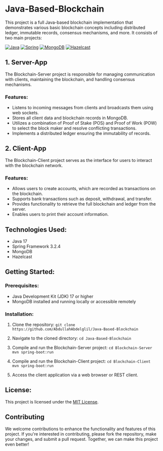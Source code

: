 # Java-Based-Blockchain

This project is a full Java-based blockchain implementation that demonstrates various basic blockchain concepts including distributed ledger, immutable records, consensus mechanisms, and more. It consists of two main projects:

[![Java](https://img.shields.io/badge/Java-17-orange)](https://www.java.com/)
[![Spring](https://img.shields.io/badge/Spring-3.2.4-brightgreen)](https://spring.io/)
[![MongoDB](https://img.shields.io/badge/MongoDB-Database-darkgreen)](https://www.mongodb.com/)
[![Hazelcast](https://img.shields.io/badge/Hazelcast-Caching-blue)](https://hazelcast.com/)


## 1. Server-App

The Blockchain-Server project is responsible for managing communication with clients, maintaining the blockchain, and handling consensus mechanisms.

### Features:
- Listens to incoming messages from clients and broadcasts them using web sockets.
- Stores all client data and blockchain records in MongoDB.
- Utilizes a combination of Proof of Stake (POS) and Proof of Work (POW) to select the block maker and resolve conflicting transactions.
- Implements a distributed ledger ensuring the immutability of records.
  
## 2. Client-App

The Blockchain-Client project serves as the interface for users to interact with the blockchain network.

### Features:
- Allows users to create accounts, which are recorded as transactions on the blockchain.
- Supports bank transactions such as deposit, withdrawal, and transfer.
- Provides functionality to retrieve the full blockchain and ledger from the server.
- Enables users to print their account information.

## Technologies Used:
- Java 17
- Spring Framework 3.2.4
- MongoDB
- Hazelcast
  
## Getting Started:

### Prerequisites:
- Java Development Kit (JDK) 17 or higher
- MongoDB installed and running locally or accessible remotely

### Installation:

1. Clone the repository:
  `git clone https://github.com/AbdullahAbdelglil/Java-Based-Blockchain`

2. Navigate to the cloned directory:
  `cd Java-Based-Blockchain`

3. Compile and run the Blockchain-Server project:
  `cd Blockchain-Server`
  `mvn spring-boot:run`

4. Compile and run the Blockchain-Client project:
  `cd Blockchain-Client`
  `mvn spring-boot:run`

5. Access the client application via a web browser or REST client.

## License:
This project is licensed under the [MIT License](LICENSE).

## Contributing
We welcome contributions to enhance the functionality and features of this project. If you're interested in contributing, please fork the repository, make your changes, and submit a pull request. Together, we can make this project even better! 
